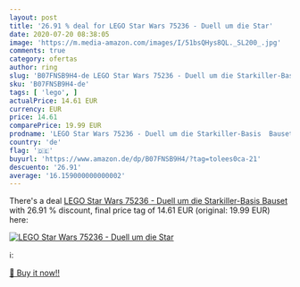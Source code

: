 ```yaml
---
layout: post
title: '26.91 % deal for LEGO Star Wars 75236 - Duell um die Star'
date: 2020-07-20 08:38:05
image: 'https://m.media-amazon.com/images/I/51bsQHys8QL._SL200_.jpg'
comments: true
category: ofertas
author: ring
slug: 'B07FNSB9H4-de LEGO Star Wars 75236 - Duell um die Starkiller-Basis Bauset'
sku: 'B07FNSB9H4-de'
tags: [ 'lego', ]
actualPrice: 14.61 EUR
currency: EUR
price: 14.61
comparePrice: 19.99 EUR
prodname: 'LEGO Star Wars 75236 - Duell um die Starkiller-Basis  Bauset'
country: 'de'
flag: '🇩🇪'
buyurl: 'https://www.amazon.de/dp/B07FNSB9H4/?tag=tolees0ca-21'
descuento: '26.91'
average: '16.159000000000002'
---
```


There's a deal [LEGO Star Wars 75236 - Duell um die Starkiller-Basis  Bauset](https://www.amazon.de/dp/B07FNSB9H4/?tag=tolees0ca-21)  with  26.91 % discount, final price tag of  14.61 EUR (original: 19.99 EUR) here:

[![LEGO Star Wars 75236 - Duell um die Star](https://m.media-amazon.com/images/I/51bsQHys8QL._SL200_.jpg)](https://www.amazon.de/dp/B07FNSB9H4/?tag=tolees0ca-21)

ℹ️:


[🛒 Buy it now!!](https://www.amazon.de/dp/B07FNSB9H4/?tag=tolees0ca-21)
